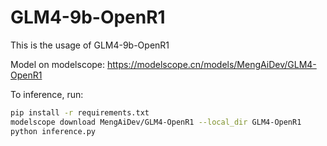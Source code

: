 # GLM4-9b-OpenR1
This is the usage of GLM4-9b-OpenR1

Model on modelscope: https://modelscope.cn/models/MengAiDev/GLM4-OpenR1

To inference, run: 
```bash
pip install -r requirements.txt
modelscope download MengAiDev/GLM4-OpenR1 --local_dir GLM4-OpenR1
python inference.py
```
